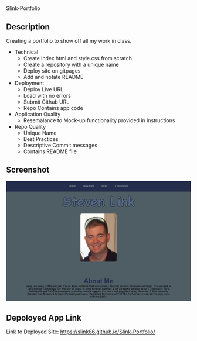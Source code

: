 # <Your-Project-Title>
Slink-Portfolio

## Description

Creating a portfolio to show off all my work in class.

- Technical
    <ul>
     <li>Create index.html and style.css from scratch</li>
     <li>Create a repository with a unique name</li>
     <li>Deploy site on gitpages</li>
     <li>Add and notate README</li>
     </ul>
- Deployment
    <ul>
     <li>Deploy Live URL</li>
     <li>Load with no errors</li>
     <li>Submit Github URL</li>
     <li>Repo Contains app code</li>
    </ul>
- Application Quality
    <ul>
     <li>Resemalance to Mock-up functionality provided in instructions</li>
    </ul>
- Repo Quality
    <ul>
     <li>Unique Name</li>
     <li>Best Practices</li>
     <li>Descriptive Commit messages</li>
     <li>Contains README file</li>
    </ul>

## Screenshot

![screenshot of deployed page](https://github.com/Slink86/Slink-Portfolio/blob/main/images/portfolio.PNG?raw=true)

## Depoloyed App Link

Link to Deployed Site: https://slink86.github.io/Slink-Portfolio/